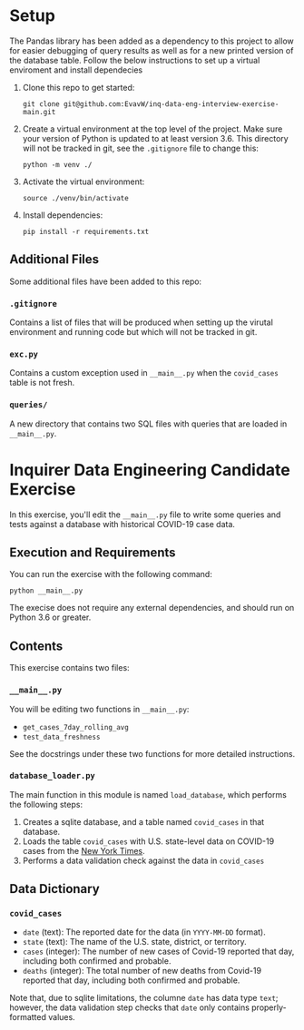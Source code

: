 # Setup
The Pandas library has been added as a dependency to this project to allow for easier debugging of query results
as well as for a new printed version of the database table.
Follow the below instructions to set up a virtual enviroment and install dependecies

1. Clone this repo to get started:

   ```shell
   git clone git@github.com:EvavW/inq-data-eng-interview-exercise-main.git
   ```
   
3. Create a virtual environment at the top level of the project. Make sure your version of Python is updated to at least version 3.6. This directory will not be tracked in git, see the `.gitignore` file to change this:

    ```shell
    python -m venv ./
    ```

2. Activate the virtual environment:

    ```shell
    source ./venv/bin/activate
    ```

3. Install dependencies:

    ```shell
    pip install -r requirements.txt
    ```

## Additional Files
Some additional files have been added to this repo:
###  `.gitignore`
Contains a list of files that will be produced when setting up the virutal environment and running code but which will not be tracked in git.

### `exc.py`
Contains a custom exception used in `__main__.py` when the `covid_cases` table is not fresh.

### `queries/`
A new directory that contains two SQL files with queries that are loaded in `__main__.py`.

# Inquirer Data Engineering Candidate Exercise
In this exercise, you'll edit the `__main__.py` file to write some queries and tests against a database with historical COVID-19 case data. 

## Execution and Requirements
You can run the exercise with the following command:
```shell
python __main__.py
```

The execise does not require any external dependencies, and should run on Python
3.6 or greater.

## Contents
This exercise contains two files: 
### `__main__.py`
You will be editing two functions in `__main__.py`:
- `get_cases_7day_rolling_avg`
- `test_data_freshness`

See the docstrings under these two functions for more detailed instructions.

### `database_loader.py`
The main function in this module is named `load_database`, which performs the
following steps:
1. Creates a sqlite database, and a table named `covid_cases` in that database.
2. Loads the table `covid_cases` with U.S. state-level data on COVID-19 cases from the [New York Times](https://github.com/nytimes/covid-19-data).
3. Performs a data validation check against the data in `covid_cases`

## Data Dictionary
### `covid_cases` 
- `date` (text): The reported date for the data (in `YYYY-MM-DD` format).
- `state` (text): The name of the U.S. state, district, or territory.
- `cases` (integer): The number of new cases of Covid-19 reported that day, including both confirmed and probable.
- `deaths` (integer): The total number of new deaths from Covid-19 reported that day, including both confirmed and probable.

Note that, due to sqlite limitations, the columne `date` has data type `text`; however,
the data validation step checks that `date` only contains properly-formatted values.
